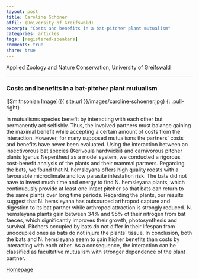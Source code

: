 ```yaml
---
layout: post
title: Caroline Schöner
affil: (University of Greifswald)
excerpt: "Costs and benefits in a bat-pitcher plant mutualism"
categories: articles
tags: [registered-speakers]
comments: true
share: true
---
```


Applied Zoology and Nature Conservation, University of Greifswald  

---

### Costs and benefits in a bat-pitcher plant mutualism

<!-- Lorem ipsum dolor sit amet, test link adipiscing elit. **This is strong**. Nullam dignissim convallis est. Quisque aliquam. -->

![Smithsonian Image]({{ site.url }}/images/caroline-schoener.jpg)
{: .pull-right}

In mutualisms species benefit by interacting with each other but permanently act selfishly. Thus, the involved partners must balance gaining the maximal benefit while accepting a certain amount of costs from the interaction. However, for many supposed mutualisms the partners' costs and benefits have never been evaluated. Using the interaction between an insectivorous bat species (Kerivoula hardwickii) and carnivorous pitcher plants (genus Nepenthes) as a model system, we conducted a rigorous cost-benefit analysis of the plants and their mammal partners. Regarding the bats, we found that N. hemsleyana offers high quality roosts with a favourable microclimate and low parasite infestation risk. The bats did not have to invest much time and energy to find N. hemsleyana plants, which continuously provide at least one intact pitcher so that bats can return to the same plants over long time periods. Regarding the plants, our results suggest that N. hemsleyana has outsourced arthropod capture and digestion to its bat partner while arthropod attraction is strongly reduced. N. hemsleyana plants gain between 34% and 95% of their nitrogen from bat faeces, which significantly improves their growth, photosynthesis and survival. Pitchers occupied by bats do not differ in their lifespan from unoccupied ones as bats do not injure the plants' tissue. In conclusion, both the bats and N. hemsleyana seem to gain higher benefits than costs by interacting with each other. As a consequence, the interaction can be classified as facultative mutualism with stronger dependence of the plant partner.

<div markdown="0"><a href="https://zoologie.uni-greifswald.de/struktur/abteilungen/angewandte-zoologie-und-naturschutz/personal/dr-caroline-regina-schoener/" class="btn">Homepage</a></div>
